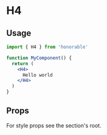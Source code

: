 # H4

## Usage

```jsx
import { H4 } from 'honorable'

function MyComponent() {
  return (
    <H4>
      Hello world
    </H4>
  )
}
```

## Props

For style props see the section's root.
